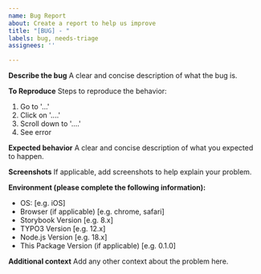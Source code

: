 ```yaml
---
name: Bug Report
about: Create a report to help us improve
title: "[BUG] - "
labels: bug, needs-triage
assignees: ''

---
```


**Describe the bug**
A clear and concise description of what the bug is.

**To Reproduce**
Steps to reproduce the behavior:
1. Go to '...'
2. Click on '....'
3. Scroll down to '....'
4. See error

**Expected behavior**
A clear and concise description of what you expected to happen.

**Screenshots**
If applicable, add screenshots to help explain your problem.

**Environment (please complete the following information):**
- OS: [e.g. iOS]
- Browser (if applicable) [e.g. chrome, safari]
- Storybook Version [e.g. 8.x]
- TYPO3 Version [e.g. 12.x]
- Node.js Version [e.g. 18.x]
- This Package Version (if applicable) [e.g. 0.1.0]

**Additional context**
Add any other context about the problem here.
